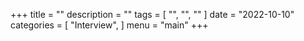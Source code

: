 +++
title = ""
description = ""
tags = [
    "",
    "",
    ""
]
date = "2022-10-10"
categories = [
    "Interview",
]
menu = "main"
+++

